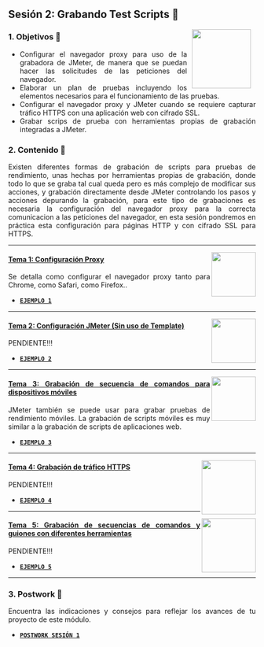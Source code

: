 ## Sesión 2: Grabando Test Scripts 🤖

<img src="../images/android-kotlin.png" align="right" height="120" hspace="10">
<div style="text-align: justify;">

### 1. Objetivos :dart: 

- Configurar el navegador proxy para uso de la grabadora de JMeter, de manera que se puedan hacer las solicitudes de las peticiones del navegador.
- Elaborar un plan de pruebas incluyendo los elementos necesarios para el funcionamiento de las pruebas.
- Configurar el navegador proxy y JMeter cuando se requiere capturar tráfico HTTPS con una aplicación web con cifrado SSL.
- Grabar scrips de prueba con herramientas propias de grabación integradas a JMeter.

### 2. Contenido :blue_book:

Existen diferentes formas de grabación de scripts para pruebas de rendimiento, unas hechas por herramientas propias de grabación, donde todo lo que se graba tal cual queda pero es más complejo de modificar sus acciones, y grabación directamente desde JMeter controlando los pasos y acciones depurando la grabación, para este tipo de grabaciones es necesaria la configuración del navegador proxy para la correcta comunicacion a las peticiones del navegador, en esta sesión pondremos en práctica esta configuración para páginas HTTP y con cifrado SSL para HTTPS.

---

<img src="images/tools.png" align="right" height="90"> 

#### <ins>Tema 1: Configuración Proxy</ins>

Se detalla como configurar el navegador proxy tanto para Chrome, como Safari, como Firefox..

- [**`EJEMPLO 1`**](./Ejemplo-01)

---

<img src="images/structure.png" align="right" height="90"> 

#### <ins>Tema 2: Configuración JMeter (Sin uso de Template)</ins>

PENDIENTE!!!

- [**`EJEMPLO 2`**](./Ejemplo-02)
  
---

<img src="images/emulator.jpg" align="right" height="90"> 

#### <ins>Tema 3: Grabación de secuencia de comandos para dispositivos móviles</ins>

JMeter también se puede usar para grabar pruebas de rendimiento móviles. La grabación de scripts móviles es muy similar a la grabación de scripts de aplicaciones web.
  
 - [**`EJEMPLO 3`**](./Ejemplo-03) 

---

<img src="images/chaomi.png" align="right" height="110"> 

#### <ins>Tema 4: Grabación de tráfico HTTPS</ins>

PENDIENTE!!!
  
- [**`EJEMPLO 4`**](./Ejemplo-04)

---
  
  <img src="images/chaomi.png" align="right" height="110"> 

#### <ins>Tema 5: Grabación de secuencias de comandos y guiones con diferentes herramientas</ins>

PENDIENTE!!!
  
- [**`EJEMPLO 5`**](./Ejemplo-05)

---

### 3. Postwork :memo:

Encuentra las indicaciones y consejos para reflejar los avances de tu proyecto de este módulo.

- [**`POSTWORK SESIÓN 1`**](./Postwork/)

<br/>


</div>





